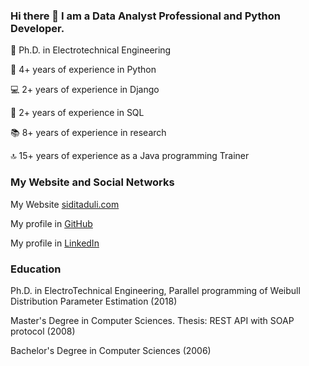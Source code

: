 

### Hi there 👋 I am a Data Analyst Professional and Python Developer.

🔭 Ph.D. in Electrotechnical Engineering

🐍 4+ years of experience in Python

💻 2+ years of experience in Django

🔎 2+ years of experience in SQL

📚 8+ years of experience in research

🔝 15+ years of experience as a Java programming Trainer



### My Website and Social Networks
My Website <a href='https://siditaduli.com/en/home/'>siditaduli.com </a>

My profile in <a href='https://github.com/siditaduli'>GitHub</a>

My profile in <a href='https://www.linkedin.com/in/sidita-duli-b03ab07/'>LinkedIn</a>

### Education
Ph.D. in ElectroTechnical Engineering, Parallel programming of Weibull Distribution Parameter Estimation (2018)

Master's Degree in Computer Sciences. Thesis: REST API with SOAP protocol (2008)

Bachelor's Degree in Computer Sciences (2006)
